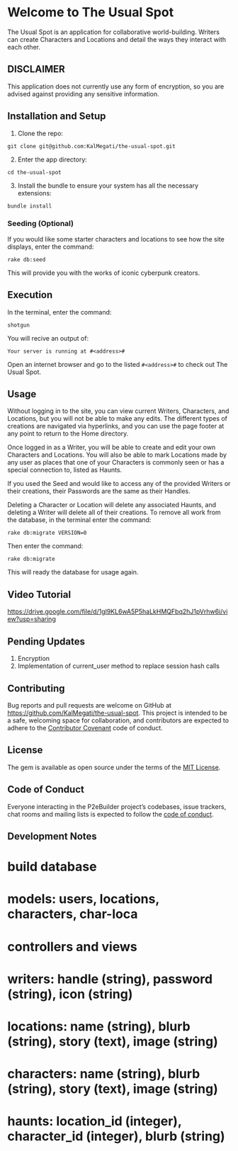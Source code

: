 # Welcome to The Usual Spot

The Usual Spot is an application for collaborative world-building. Writers can create Characters and Locations and detail the ways they interact with each other.

## DISCLAIMER

This application does not currently use any form of encryption, so you are advised against providing any sensitive information.

## Installation and Setup

1) Clone the repo:

`git clone git@github.com:KalMegati/the-usual-spot.git`

2) Enter the app directory:

`cd the-usual-spot`

3) Install the bundle to ensure your system has all the necessary extensions:

`bundle install`

### Seeding (Optional)

If you would like some starter characters and locations to see how the site displays, enter the command:

`rake db:seed`

This will provide you with the works of iconic cyberpunk creators.

## Execution

In the terminal, enter the command:

`shotgun`

You will recive an output of:

`Your server is running at #<address>#`

Open an internet browser and go to the listed `#<address>#` to check out The Usual Spot.

## Usage

Without logging in to the site, you can view current Writers, Characters, and Locations, but you will not be able to make any edits. The different types of creations are navigated via hyperlinks, and you can use the page footer at any point to return to the Home directory.

Once logged in as a Writer, you will be able to create and edit your own Characters and Locations. You will also be able to mark Locations made by any user as places that one of your Characters is commonly seen or has a special connection to, listed as Haunts.

If you used the Seed and would like to access any of the provided Writers or their creations, their Passwords are the same as their Handles.

Deleting a Character or Location will delete any associated Haunts, and deleting a Writer will delete all of their creations. To remove all work from the database, in the terminal enter the command:

`rake db:migrate VERSION=0`

Then enter the command:

`rake db:migrate`

This will ready the database for usage again.

## Video Tutorial

https://drive.google.com/file/d/1gl9KL6wA5P5haLkHMQFbq2hJ1pVrhw6i/view?usp=sharing

## Pending Updates

1) Encryption
2) Implementation of current_user method to replace session hash calls

## Contributing

Bug reports and pull requests are welcome on GitHub at https://github.com/KalMegati/the-usual-spot. This project is intended to be a safe, welcoming space for collaboration, and contributors are expected to adhere to the [Contributor Covenant](http://contributor-covenant.org) code of conduct.

## License

The gem is available as open source under the terms of the [MIT License](https://opensource.org/licenses/MIT).

## Code of Conduct

Everyone interacting in the P2eBuilder project’s codebases, issue trackers, chat rooms and mailing lists is expected to follow the [code of conduct](https://github.com/[USERNAME]/p2e_builder/blob/master/CODE_OF_CONDUCT.md).

## Development Notes

# build database
# models: users, locations, characters, char-loca
# controllers and views

# writers: handle (string), password (string), icon (string)
# locations: name (string), blurb (string), story (text), image (string)
# characters: name (string), blurb (string), story (text), image (string)
# haunts: location_id (integer), character_id (integer), blurb (string)
